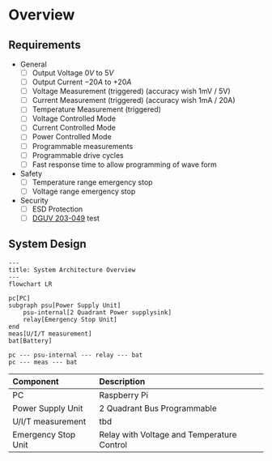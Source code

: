 # Overview

## Requirements

- General
    - [ ] Output Voltage $0V$ to $5V$
    - [ ] Output Current $-20A$ to $+20A$
    - [ ] Voltage Measurement (triggered) (accuracy wish 1mV / 5V)
    - [ ] Current Measurement (triggered) (accuracy wish 1mA / 20A)
    - [ ] Temperature Measurement (triggered)
    - [ ] Voltage Controlled Mode
    - [ ] Current Controlled Mode
    - [ ] Power Controlled Mode
    - [ ] Programmable measurements
    - [ ] Programmable drive cycles
    - [ ] Fast response time to allow programming of wave form
- Safety
    - [ ] Temperature range emergency stop
    - [ ] Voltage range emergency stop
- Security
    - [ ] ESD Protection
    - [ ] [DGUV 203-049][dguv] test

[dguv]: (https://publikationen.dguv.de/widgets/pdf/download/article/829)

## System Design

```mermaid
---
title: System Architecture Overview
---
flowchart LR

pc[PC]
subgraph psu[Power Supply Unit]
    psu-internal[2 Quadrant Power supplysink]
    relay[Emergency Stop Unit]
end
meas[U/I/T measurement]
bat[Battery]

pc --- psu-internal --- relay --- bat
pc --- meas --- bat
```

| Component           | Description                                |
|:--------------------|:-------------------------------------------|
| PC                  | Raspberry Pi                               |
| Power Supply Unit   | 2 Quadrant Bus Programmable                |
| U/I/T measurement   | tbd                                        |
| Emergency Stop Unit | Relay with Voltage and Temperature Control |
